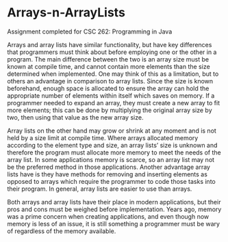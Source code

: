 # Arrays-n-ArrayLists
Assignment completed for CSC 262: Programming in Java

Arrays and array lists have similar functionality, but have key differences that programmers must think about before employing one or the other in a program. The main difference between the two is an array size must be known at compile time, and cannot contain more elements than the size determined when implemented. One may think of this as a limitation, but to others an advantage in comparison to array lists. Since the size is known beforehand, enough space is allocated to ensure the array can hold the appropriate number of elements within itself which saves on memory. If a programmer needed to expand an array, they must create a new array to fit more elements; this can be done by multiplying the original array size by two, then using that value as the new array size.

Array lists on the other hand may grow or shrink at any moment and is not held by a size limit at compile time. Where arrays allocated memory according to the element type and size, an array lists’ size is unknown and therefore the program must allocate more memory to meet the needs of the array list. In some applications memory is scarce, so an array list may not be the preferred method in those applications. Another advantage array lists have is they have methods for removing and inserting elements as opposed to arrays which require the programmer to code those tasks into their program. In general, array lists are easier to use than arrays.

Both arrays and array lists have their place in modern applications, but their pros and cons must be weighed before implementation. Years ago, memory was a prime concern when creating applications, and even though now memory is less of an issue, it is still something a programmer must be wary of regardless of the memory available.
